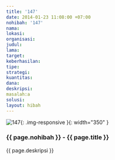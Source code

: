 ```yaml
---
title: '147'
date: 2014-01-23 11:08:00 +07:00
nohibah: '147'
nama:
lokasi:
organisasi:
judul:
lama:
target:
keberhasilan:
tipe:
strategi:
kuantitas:
dana:
deskripsi:
masalah:a
solusi:
layout: hibah
---
```


![147](/static/img/hibahcms/147.png){: .img-responsive }{: width="350" }

### {{ page.nohibah }} - {{ page.title }}

{{ page.deskripsi }}
